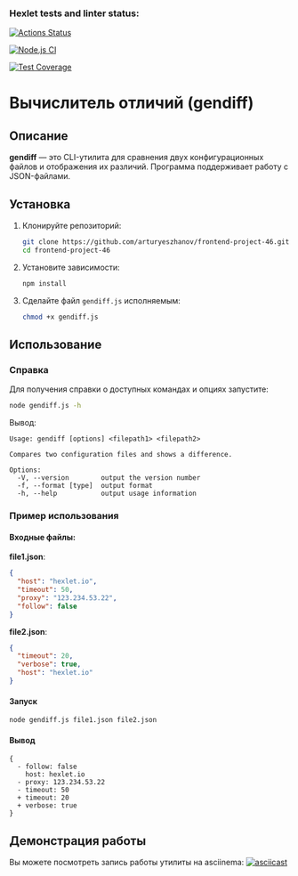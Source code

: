 ### Hexlet tests and linter status:
[![Actions Status](https://github.com/arturyeszhanov/frontend-project-46/actions/workflows/hexlet-check.yml/badge.svg)](https://github.com/arturyeszhanov/frontend-project-46/actions)

[![Node.js CI](https://github.com/arturyeszhanov/frontend-project-46/actions/workflows/nodejs.yml/badge.svg)](https://github.com/arturyeszhanov/frontend-project-46/actions)

[![Test Coverage](https://api.codeclimate.com/v1/badges/639d3e76f1b8874c925d/test_coverage)](https://codeclimate.com/github/arturyeszhanov/frontend-project-46/test_coverage)


# Вычислитель отличий (gendiff)

## Описание
**gendiff** — это CLI-утилита для сравнения двух конфигурационных файлов и отображения их различий. Программа поддерживает работу с JSON-файлами.

## Установка

1. Клонируйте репозиторий:
   ```sh
   git clone https://github.com/arturyeszhanov/frontend-project-46.git
   cd frontend-project-46
   ```
2. Установите зависимости:
   ```sh
   npm install
   ```
3. Сделайте файл `gendiff.js` исполняемым:
   ```sh
   chmod +x gendiff.js
   ```

## Использование

### Справка
Для получения справки о доступных командах и опциях запустите:
```sh
node gendiff.js -h
```
Вывод:
```
Usage: gendiff [options] <filepath1> <filepath2>

Compares two configuration files and shows a difference.

Options:
  -V, --version        output the version number
  -f, --format [type]  output format
  -h, --help           output usage information
```

### Пример использования

#### Входные файлы:
**file1.json**:
```json
{
  "host": "hexlet.io",
  "timeout": 50,
  "proxy": "123.234.53.22",
  "follow": false
}
```

**file2.json**:
```json
{
  "timeout": 20,
  "verbose": true,
  "host": "hexlet.io"
}
```

#### Запуск
```sh
node gendiff.js file1.json file2.json
```

#### Вывод
```
{
  - follow: false
    host: hexlet.io
  - proxy: 123.234.53.22
  - timeout: 50
  + timeout: 20
  + verbose: true
}
```

## Демонстрация работы
Вы можете посмотреть запись работы утилиты на asciinema:
[![asciicast](https://asciinema.org/a/gFY8GOZtIYOL2LvQY0NGP3FbS.svg)](https://asciinema.org/a/gFY8GOZtIYOL2LvQY0NGP3FbS)
